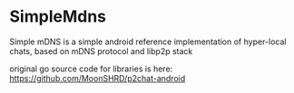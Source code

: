 # SimpleMdns

Simple mDNS is a simple android reference implementation of hyper-local chats, based on mDNS protocol and libp2p stack

original go source code for libraries is here: https://github.com/MoonSHRD/p2chat-android
